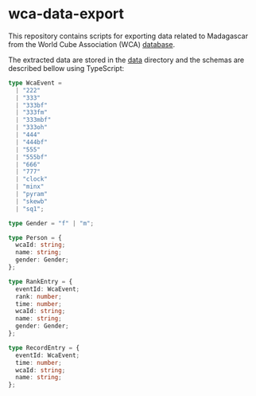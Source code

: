 # wca-data-export

This repository contains scripts for exporting data related to Madagascar from the World Cube Association (WCA) [database](https://www.worldcubeassociation.org/export/results).

The extracted data are stored in the [data](./data) directory and the schemas are described bellow using TypeScript:

```typescript
type WcaEvent =
  | "222"
  | "333"
  | "333bf"
  | "333fm"
  | "333mbf"
  | "333oh"
  | "444"
  | "444bf"
  | "555"
  | "555bf"
  | "666"
  | "777"
  | "clock"
  | "minx"
  | "pyram"
  | "skewb"
  | "sq1";

type Gender = "f" | "m";

type Person = {
  wcaId: string;
  name: string;
  gender: Gender;
};

type RankEntry = {
  eventId: WcaEvent;
  rank: number;
  time: number;
  wcaId: string;
  name: string;
  gender: Gender;
};

type RecordEntry = {
  eventId: WcaEvent;
  time: number;
  wcaId: string;
  name: string;
};
```
